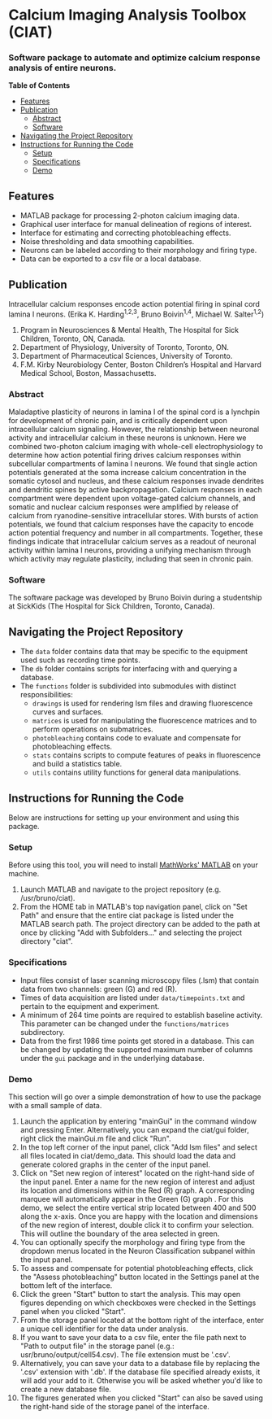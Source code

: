 # Calcium Imaging Analysis Toolbox (CIAT)
### Software package to automate and optimize calcium response analysis of entire neurons.

**Table of Contents**
- [Features](#features)
- [Publication](#publication)
  - [Abstract](#abstract)
  - [Software](#software)
- [Navigating the Project Repository](#navigating-the-project-repository)
- [Instructions for Running the Code](#instructions-for-running-the-code)
  - [Setup](#setup)
  - [Specifications](#specifications)
  - [Demo](#demo)

## Features
- MATLAB package for processing 2-photon calcium imaging data.
- Graphical user interface for manual delineation of regions of interest.
- Interface for estimating and correcting photobleaching effects.
- Noise thresholding and data smoothing capabilities.
- Neurons can be labeled according to their morphology and firing type.
- Data can be exported to a csv file or a local database.

## Publication
Intracellular calcium responses encode action potential firing in spinal cord lamina I neurons. (Erika K. Harding<sup>1,2,3</sup>, Bruno Boivin<sup>1,4</sup>, Michael W. Salter<sup>1,2</sup>)

1. Program in Neurosciences & Mental Health, The Hospital for Sick Children, Toronto, ON, Canada.
2. Department of Physiology, University of Toronto, Toronto, ON.
3. Department of Pharmaceutical Sciences, University of Toronto.
4. F.M. Kirby Neurobiology Center, Boston Children’s Hospital and Harvard Medical School, Boston, Massachusetts.

### Abstract
Maladaptive plasticity of neurons in lamina I of the spinal cord is a lynchpin for development of chronic pain, and is critically dependent upon intracellular calcium signaling. However, the relationship between neuronal activity and intracellular calcium in these neurons is unknown. Here we combined two-photon calcium imaging with whole-cell electrophysiology to determine how action potential firing drives calcium responses within subcellular compartments of lamina I neurons. We found that single action potentials generated at the soma increase calcium concentration in the somatic cytosol and nucleus, and these calcium responses invade dendrites and dendritic spines by active backpropagation. Calcium responses in each compartment were dependent upon voltage-gated calcium channels, and somatic and nuclear calcium responses were amplified by release of calcium from ryanodine-sensitive intracellular stores. With bursts of action potentials, we found that calcium responses have the capacity to encode action potential frequency and number in all compartments. Together, these findings indicate that intracellular calcium serves as a readout of neuronal activity within lamina I neurons, providing a unifying mechanism through which activity may regulate plasticity, including that seen in chronic pain.

### Software
The software package was developed by Bruno Boivin during a studentship at SickKids (The Hospital for Sick Children, Toronto, Canada).

## Navigating the Project Repository
- The `data` folder contains data that may be specific to the equipment used such as recording time points.
- The `db` folder contains scripts for interfacing with and querying a database.
- The `functions` folder is subdivided into submodules with distinct responsibilities:
  - `drawings` is used for rendering lsm files and drawing fluorescence curves and surfaces.
  - `matrices` is used for manipulating the fluorescence matrices and to perform operations on submatrices.
  - `photobleaching` contains code to evaluate and compensate for photobleaching effects.
  - `stats` contains scripts to compute features of peaks in fluorescence and build a statistics table.
  - `utils` contains utility functions for general data manipulations.

## Instructions for Running the Code
Below are instructions for setting up your environment and using this package.

### Setup
Before using this tool, you will need to install [MathWorks' MATLAB](https://www.mathworks.com/products/matlab.html) on your machine.

1. Launch MATLAB and navigate to the project repository (e.g. /usr/bruno/ciat).
2. From the HOME tab in MATLAB's top navigation panel, click on "Set Path" and ensure that the entire ciat package is listed under the MATLAB search path. The project directory can be added to the path at once by clicking "Add with Subfolders..." and selecting the project directory "ciat".

### Specifications
- Input files consist of laser scanning microscopy files (.lsm) that contain data from two channels: green (G) and red (R).
- Times of data acquisition are listed under `data/timepoints.txt` and pertain to the equipment and experiment.
- A minimum of 264 time points are required to establish baseline activity. This parameter can be changed under the `functions/matrices` subdirectory.
- Data from the first 1986 time points get stored in a database. This can be changed by updating the supported maximum number of columns under the `gui` package and in the underlying database.

### Demo
This section will go over a simple demonstration of how to use the package with a small sample of data.

1. Launch the application by entering "mainGui" in the command window and pressing Enter. Alternatively, you can expand the ciat/gui folder, right click the mainGui.m file and click "Run".
2. In the top left corner of the input panel, click "Add lsm files" and select all files located in ciat/demo_data. This should load the data and generate colored graphs in the center of the input panel.
3. Click on "Set new region of interest" located on the right-hand side of the input panel. Enter a name for the new region of interest and adjust its location and dimensions within the Red (R) graph. A corresponding marquee will automatically appear in the Green (G) graph . For this demo, we select the entire vertical strip located between 400 and 500 along the x-axis. Once you are happy with the location and dimensions of the new region of interest, double click it to confirm your selection. This will outline the boundary of the area selected in green.
4. You can optionally specify the morphology and firing type from the dropdown menus located in the Neuron Classification subpanel within the input panel.
5. To assess and compensate for potential photobleaching effects, click the "Assess photobleaching" button located in the Settings panel at the bottom left of the interface.
6. Click the green "Start" button to start the analysis. This may open figures depending on which checkboxes were checked in the Settings panel when you clicked "Start".
7. From the storage panel located at the bottom right of the interface, enter a unique cell identifier for the data under analysis.
8. If you want to save your data to a csv file, enter the file path next to "Path to output file" in the storage panel (e.g.: usr/bruno/output/cell54.csv). The file extension must be '.csv'.
9. Alternatively, you can save your data to a database file by replacing the '.csv' extension with '.db'. If the database file specified already exists, it will add your add to it. Otherwise you will be asked whether you'd like to create a new database file.
10. The figures generated when you clicked "Start" can also be saved using the right-hand side of the storage panel of the interface.
